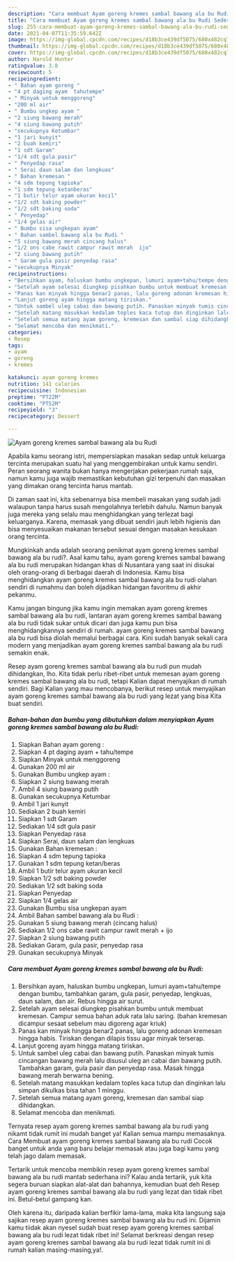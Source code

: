 ```yaml
---
description: "Cara membuat Ayam goreng kremes sambal bawang ala bu Rudi Sederhana Untuk Jualan"
title: "Cara membuat Ayam goreng kremes sambal bawang ala bu Rudi Sederhana Untuk Jualan"
slug: 255-cara-membuat-ayam-goreng-kremes-sambal-bawang-ala-bu-rudi-sederhana-untuk-jualan
date: 2021-04-07T11:35:59.642Z
image: https://img-global.cpcdn.com/recipes/d18b3ce439df5075/680x482cq70/ayam-goreng-kremes-sambal-bawang-ala-bu-rudi-foto-resep-utama.jpg
thumbnail: https://img-global.cpcdn.com/recipes/d18b3ce439df5075/680x482cq70/ayam-goreng-kremes-sambal-bawang-ala-bu-rudi-foto-resep-utama.jpg
cover: https://img-global.cpcdn.com/recipes/d18b3ce439df5075/680x482cq70/ayam-goreng-kremes-sambal-bawang-ala-bu-rudi-foto-resep-utama.jpg
author: Harold Hunter
ratingvalue: 3.8
reviewcount: 5
recipeingredient:
- " Bahan ayam goreng "
- "4 pt daging ayam  tahutempe"
- " Minyak untuk menggoreng"
- "200 ml air"
- " Bumbu ungkep ayam "
- "2 siung bawang merah"
- "4 siung bawang putih"
- "secukupnya Ketumbar"
- "1 jari kunyit"
- "2 buah kemiri"
- "1 sdt Garam"
- "1/4 sdt gula pasir"
- " Penyedap rasa"
- " Serai daun salam dan lengkuas"
- " Bahan kremesan "
- "4 sdm tepung tapioka"
- "1 sdm tepung ketanberas"
- "1 butir telur ayam ukuran kecil"
- "1/2 sdt baking powder"
- "1/2 sdt baking soda"
- " Penyedap"
- "1/4 gelas air"
- " Bumbu sisa ungkepan ayam"
- " Bahan sambel bawang ala bu Rudi "
- "5 siung bawang merah cincang halus"
- "1/2 ons cabe rawit campur rawit merah  ijo"
- "2 siung bawang putih"
- " Garam gula pasir penyedap rasa"
- "secukupnya Minyak"
recipeinstructions:
- "Bersihkan ayam, haluskan bumbu ungkepan, lumuri ayam+tahu/tempe dengan bumbu, tambahkan garam, gula pasir, penyedap, lengkuas, daun salam, dan air. Rebus hingga air surut."
- "Setelah ayam selesai diungkep pisahkan bumbu untuk membuat kremesan. Campur semua bahan aduk rata lalu saring. (bahan kremesan dicampur sesaat sebelum mau digoreng agar kriuk)"
- "Panas kan minyak hingga benar2 panas, lalu goreng adonan kremesan hingga habis. Tiriskan dengan dilapis tissu agar minyak terserap."
- "Lanjut goreng ayam hingga matang tiriskan."
- "Untuk sambel uleg cabai dan bawang putih. Panaskan minyak tumis cincangan bawang merah lalu disusul uleg an cabai dan bawang putih. Tambahkan garam, gula pasir dan penyedap rasa. Masak hingga bawang merah berwarna bening."
- "Setelah matang masukkan kedalam toples kaca tutup dan dinginkan lalu simpan dikulkas bisa tahan 1 minggu."
- "Setelah semua matang ayam goreng, kremesan dan sambal siap dihidangkan."
- "Selamat mencoba dan menikmati."
categories:
- Resep
tags:
- ayam
- goreng
- kremes

katakunci: ayam goreng kremes 
nutrition: 141 calories
recipecuisine: Indonesian
preptime: "PT22M"
cooktime: "PT52M"
recipeyield: "3"
recipecategory: Dessert

---
```



![Ayam goreng kremes sambal bawang ala bu Rudi](https://img-global.cpcdn.com/recipes/d18b3ce439df5075/680x482cq70/ayam-goreng-kremes-sambal-bawang-ala-bu-rudi-foto-resep-utama.jpg)

Apabila kamu seorang istri, mempersiapkan masakan sedap untuk keluarga tercinta merupakan suatu hal yang menggembirakan untuk kamu sendiri. Peran seorang  wanita bukan hanya mengerjakan pekerjaan rumah saja, namun kamu juga wajib memastikan kebutuhan gizi terpenuhi dan masakan yang dimakan orang tercinta harus mantab.

Di zaman  saat ini, kita sebenarnya bisa membeli masakan yang sudah jadi walaupun tanpa harus susah mengolahnya terlebih dahulu. Namun banyak juga mereka yang selalu mau menghidangkan yang terlezat bagi keluarganya. Karena, memasak yang dibuat sendiri jauh lebih higienis dan bisa menyesuaikan makanan tersebut sesuai dengan masakan kesukaan orang tercinta. 



Mungkinkah anda adalah seorang penikmat ayam goreng kremes sambal bawang ala bu rudi?. Asal kamu tahu, ayam goreng kremes sambal bawang ala bu rudi merupakan hidangan khas di Nusantara yang saat ini disukai oleh orang-orang di berbagai daerah di Indonesia. Kamu bisa menghidangkan ayam goreng kremes sambal bawang ala bu rudi olahan sendiri di rumahmu dan boleh dijadikan hidangan favoritmu di akhir pekanmu.

Kamu jangan bingung jika kamu ingin memakan ayam goreng kremes sambal bawang ala bu rudi, lantaran ayam goreng kremes sambal bawang ala bu rudi tidak sukar untuk dicari dan juga kamu pun bisa menghidangkannya sendiri di rumah. ayam goreng kremes sambal bawang ala bu rudi bisa diolah memalui berbagai cara. Kini sudah banyak sekali cara modern yang menjadikan ayam goreng kremes sambal bawang ala bu rudi semakin enak.

Resep ayam goreng kremes sambal bawang ala bu rudi pun mudah dihidangkan, lho. Kita tidak perlu ribet-ribet untuk memesan ayam goreng kremes sambal bawang ala bu rudi, tetapi Kalian dapat menyajikan di rumah sendiri. Bagi Kalian yang mau mencobanya, berikut resep untuk menyajikan ayam goreng kremes sambal bawang ala bu rudi yang lezat yang bisa Kita buat sendiri.

<!--inarticleads1-->

##### Bahan-bahan dan bumbu yang dibutuhkan dalam menyiapkan Ayam goreng kremes sambal bawang ala bu Rudi:

1. Siapkan  Bahan ayam goreng :
1. Siapkan 4 pt daging ayam + tahu/tempe
1. Siapkan  Minyak untuk menggoreng
1. Gunakan 200 ml air
1. Gunakan  Bumbu ungkep ayam :
1. Siapkan 2 siung bawang merah
1. Ambil 4 siung bawang putih
1. Gunakan secukupnya Ketumbar
1. Ambil 1 jari kunyit
1. Sediakan 2 buah kemiri
1. Siapkan 1 sdt Garam
1. Sediakan 1/4 sdt gula pasir
1. Siapkan  Penyedap rasa
1. Siapkan  Serai, daun salam dan lengkuas
1. Gunakan  Bahan kremesan :
1. Siapkan 4 sdm tepung tapioka
1. Gunakan 1 sdm tepung ketan/beras
1. Ambil 1 butir telur ayam ukuran kecil
1. Siapkan 1/2 sdt baking powder
1. Sediakan 1/2 sdt baking soda
1. Siapkan  Penyedap
1. Siapkan 1/4 gelas air
1. Gunakan  Bumbu sisa ungkepan ayam
1. Ambil  Bahan sambel bawang ala bu Rudi :
1. Gunakan 5 siung bawang merah (cincang halus)
1. Sediakan 1/2 ons cabe rawit campur rawit merah + ijo
1. Siapkan 2 siung bawang putih
1. Sediakan  Garam, gula pasir, penyedap rasa
1. Gunakan secukupnya Minyak




<!--inarticleads2-->

##### Cara membuat Ayam goreng kremes sambal bawang ala bu Rudi:

1. Bersihkan ayam, haluskan bumbu ungkepan, lumuri ayam+tahu/tempe dengan bumbu, tambahkan garam, gula pasir, penyedap, lengkuas, daun salam, dan air. Rebus hingga air surut.
1. Setelah ayam selesai diungkep pisahkan bumbu untuk membuat kremesan. Campur semua bahan aduk rata lalu saring. (bahan kremesan dicampur sesaat sebelum mau digoreng agar kriuk)
1. Panas kan minyak hingga benar2 panas, lalu goreng adonan kremesan hingga habis. Tiriskan dengan dilapis tissu agar minyak terserap.
1. Lanjut goreng ayam hingga matang tiriskan.
1. Untuk sambel uleg cabai dan bawang putih. Panaskan minyak tumis cincangan bawang merah lalu disusul uleg an cabai dan bawang putih. Tambahkan garam, gula pasir dan penyedap rasa. Masak hingga bawang merah berwarna bening.
1. Setelah matang masukkan kedalam toples kaca tutup dan dinginkan lalu simpan dikulkas bisa tahan 1 minggu.
1. Setelah semua matang ayam goreng, kremesan dan sambal siap dihidangkan.
1. Selamat mencoba dan menikmati.




Ternyata resep ayam goreng kremes sambal bawang ala bu rudi yang nikamt tidak rumit ini mudah banget ya! Kalian semua mampu memasaknya. Cara Membuat ayam goreng kremes sambal bawang ala bu rudi Cocok banget untuk anda yang baru belajar memasak atau juga bagi kamu yang telah jago dalam memasak.

Tertarik untuk mencoba membikin resep ayam goreng kremes sambal bawang ala bu rudi mantab sederhana ini? Kalau anda tertarik, yuk kita segera buruan siapkan alat-alat dan bahannya, kemudian buat deh Resep ayam goreng kremes sambal bawang ala bu rudi yang lezat dan tidak ribet ini. Betul-betul gampang kan. 

Oleh karena itu, daripada kalian berfikir lama-lama, maka kita langsung saja sajikan resep ayam goreng kremes sambal bawang ala bu rudi ini. Dijamin kamu tiidak akan nyesel sudah buat resep ayam goreng kremes sambal bawang ala bu rudi lezat tidak ribet ini! Selamat berkreasi dengan resep ayam goreng kremes sambal bawang ala bu rudi lezat tidak rumit ini di rumah kalian masing-masing,ya!.

